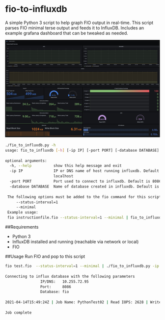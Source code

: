 # fio-to-influxdb

A simple Python 3 script to help graph FIO output in real-time. This script parses FIO minimal terse output and feeds it to InfluxDB. Includes an example grafana dashboard that can be tweaked as needed.

![Alt text](blob/FIO_Example_Dashboard.jpg?raw=true "Example Grafana FIO Dashboard")

```sh
./fio_to_influxdb.py -h
usage: fio_to_influxdb [-h] [-ip IP] [-port PORT] [-database DATABASE]

optional arguments:
  -h, --help          show this help message and exit
  -ip IP              IP or DNS name of host running influxdb. Default is
                      localhost
  -port PORT          Port used to connect to influxdb. Default is 8086
  -database DATABASE  Name of database created in influxdb. Default is fio

 The following options must be added to the fio command for this script to function
     --status-interval=1
     --minimal
 Example usage:
 fio instructionfile.fio --status-interval=1 --minimal | fio_to_influxdb.py
```

##Requirements
- Python 3
- InfluxDB installed and running (reachable via network or local)
- FIO

##Usage
Run FIO and pop to this script
```sh
fio test.fio  --status-interval=1 --minimal | ./fio_to_influxdb.py -ip 10.255.72.95

Connecting to influx database with the following parameters
                IP/DNS:   10.255.72.95
                Port:     8086
                Database: fio
            
2021-04-14T15:49:24Z | Job Name: PythonTest02 | Read IOPS: 2628 | Write IOPS: 325 | Block(read/write): 1024.0 / 6.3

Job complete

```



